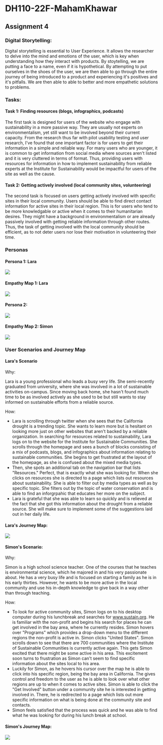 # DH110-22F-MahamKhawar
## Assignment 4

### Digital Storytelling: 
Digital storytelling is essential to User Experience. It allows the researcher to delve into the mind and emotions of the user, which is key when understanding how they interact with products. By stoytelling, we are putting a face to a name, even if it is hypothetical. By attempting to put ourselves in the shoes of the user, we are then able to go through the entire journey of being introduced to a product and experiencing it's positives and it's pitfalls. We are then able to able to better and more empathetic solutions to problems.

### Tasks: 

#### Task 1: Finding resources (blogs, infographics, podcasts)
The first task is designed for users of the website who engage with sustainability in a more passive way. They are usually not experts on environmentalism, yet still want to be involved beyond their current capacity. From the research thus far with pilot usability testing and user research, I've found that one important factor is for users to get their information in a simple and reliable way. For many users who are younger, it is common to get information from social media where sources aren't listed and it is very cluttered in terms of format. Thus, providing users with resources for information in how to implement sustainability from reliable experts at the Institute for Sustainability would be impactful for users of the site as well as the cause.

#### Task 2: Getting actively involved (local community sites, volunteering)
The second task is focused on users getting actively involved with specific sites in their local community. Users should be able to find direct contact information for active sites in their local region. This is for users who tend to be more knowledgable or active when it comes to their humanitarian desires. They might have a background in environmentalism or are already passively involved with getting reliable information through other routes. Thus, the task of getting involved with the local community should be efficient, as to not deter users nor lose their motivation in volunteering their time.

### Personas

#### Persona 1: Lara
![](../Persona-Lara.png)
#### Empathy Map 1: Lara
![](../Empathy-Map-Lara.png)

#### Persona 2:
![ ](../Persona-Simon.png)
#### Empathy Map 2: Simon 
![ ](../Empathy-Map-Simon.png)

### User Scenarios and Journey Map

#### Lara's Scenario
Why:

Lara is a young professional who leads a busy very life. She semi-recently graduated from university, where she was involved in a lot of sustainable activities on-campus. Since moving back home, she hasn't found much time to be as involved actively as she used to be but still wants to stay informed on sustainable efforts from a reliable source. 

How:

- Lara is scrolling through twitter when she sees that the California drought is a trending topic. She wants to learn more but is hesitant on looking more just on other websites that aren't backed by a reliable organization. In searching for resources related to sustainability, Lara logs on to the website for the Institute for Sustainable Communities. She scrolls through the homepage and sees a bunch of blocks consisting of a mix of podcasts, blogs, and infographics about information relating to sustainable communities. She begins to get frustrated at the layout of the homepage, as she is confused about the mixed media types. 
- Then, she spots an additional tab on the navigation bar that lists "Resources." Perfect, that is exactly what she was looking for. When she clicks on resources she is directed to a page which lists out resources about sustainability. She is able to filter out by media types as well as by specific topic. She filters out by the topic of water conservation and is able to find an inforgrpahic that educates her more on the subject. 
-  Lara is grateful that she was able to learn so quickly and is relieved at the fact that she got this information about the drought from a reliable source. She will make sure to implement some of the suggestions laid out in her daily life. 

#### Lara's Journey Map:
![](../Journey-Map-Lara.png)

#### Simon's Scenario: 

Why: 

Simon is a high school science teacher. One of the courses that he teaches is environmental science, which he majored in and his very passionate about. He has a very busy life and is focused on starting a family as he is in his early thirties. However, he wants to be more active in the local community and use his in-depth knowledge to give back in a way other than through teaching.

How: 

- To look for active community sites, Simon logs on to his desktop computer during his lunchbreak and searches for www.sustain.org. He is familiar with the non-profit and begins his search for places he can get involved in the bay area, where he currently resides. Simon hovers over "Programs" which provides a drop-down menu to the different regions the non-profit is active in. Simon clicks "United States". Simon scrolls down to see that there are 700 communities where the Institute of Sustainable Communities is currently active again. This gets Simon excited that there might be some active in his area. This excitement soon turns to frustration as Simon can't seem to find specific information about the sites local to his area.
- Luckily for Simon, as he hovers his cursor over the map he is able to click into his specific region, being the bay area in California. The gives  control and freedom to the user as he is able to look over what other regions are up to when it comes to active sites. Simon is able to click the "Get Involved" button under a community site he is interested in getting involved in. There, he is redirected to a page which lists out more specific information on what is being done at the community site and contacts. 
- Simon feels satisfied that the process was quick and he was able to find what he was looking for during his lunch break at school.

#### Simon's Journey Map: 
![](../Journey-Map-Simon.png)
